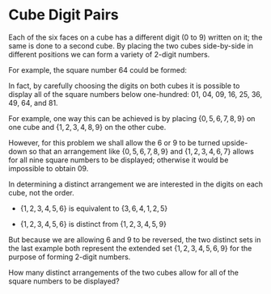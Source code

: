 # Cube Digit Pairs

Each of the six faces on a cube has a different digit ($0$ to $9$) written on it; the same is done to a second cube. By placing the two cubes side-by-side in different positions we can form a variety of $2$-digit numbers.

For example, the square number $64$ could be formed:





In fact, by carefully choosing the digits on both cubes it is possible to display all of the square numbers below one-hundred: $01$, $04$, $09$, $16$, $25$, $36$, $49$, $64$, and $81$.

For example, one way this can be achieved is by placing $\{0, 5, 6, 7, 8, 9\}$ on one cube and $\{1, 2, 3, 4, 8, 9\}$ on the other cube.

However, for this problem we shall allow the $6$ or $9$ to be turned upside-down so that an arrangement like $\{0, 5, 6, 7, 8, 9\}$ and $\{1, 2, 3, 4, 6, 7\}$ allows for all nine square numbers to be displayed; otherwise it would be impossible to obtain $09$.

In determining a distinct arrangement we are interested in the digits on each cube, not the order.

- $\{1, 2, 3, 4, 5, 6\}$ is equivalent to $\{3, 6, 4, 1, 2, 5\}$

- $\{1, 2, 3, 4, 5, 6\}$ is distinct from $\{1, 2, 3, 4, 5, 9\}$


But because we are allowing $6$ and $9$ to be reversed, the two distinct sets in the last example both represent the extended set $\{1, 2, 3, 4, 5, 6, 9\}$ for the purpose of forming $2$-digit numbers.

How many distinct arrangements of the two cubes allow for all of the square numbers to be displayed?